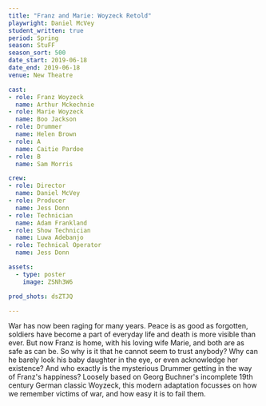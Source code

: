 ```yaml
---
title: "Franz and Marie: Woyzeck Retold"
playwright: Daniel McVey
student_written: true
period: Spring
season: StuFF
season_sort: 500
date_start: 2019-06-18
date_end: 2019-06-18
venue: New Theatre

cast:
- role: Franz Woyzeck
  name: Arthur Mckechnie
- role: Marie Woyzeck
  name: Boo Jackson
- role: Drummer
  name: Helen Brown
- role: A
  name: Caitie Pardoe
- role: B
  name: Sam Morris

crew:
- role: Director
  name: Daniel McVey
- role: Producer
  name: Jess Donn
- role: Technician
  name: Adam Frankland
- role: Show Technician
  name: Luwa Adebanjo
- role: Technical Operator
  name: Jess Donn

assets:
  - type: poster
    image: ZSNh3W6

prod_shots: dsZTJQ

---
```


War has now been raging for many years. Peace is as good as forgotten, soldiers have become a part of everyday life and death is more visible than ever. But now Franz is home, with his loving wife Marie, and both are as safe as can be. So why is it that he cannot seem to trust anybody? Why can he barely look his baby daughter in the eye, or even acknowledge her existence? And who exactly is the mysterious Drummer getting in the way of Franz's happiness? Loosely based on Georg Buchner's incomplete 19th century German classic Woyzeck, this modern adaptation focusses on how we remember victims of war, and how easy it is to fail them.
